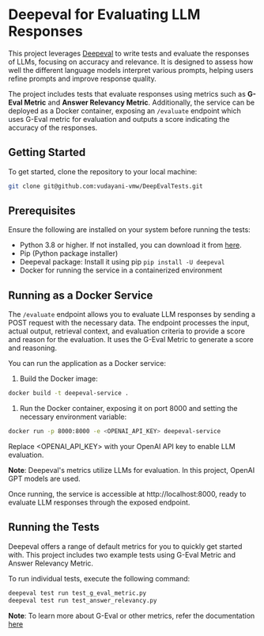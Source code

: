 # Deepeval for Evaluating LLM Responses

This project leverages [Deepeval](https://github.com/confident-ai/deepeval) to write tests and evaluate the responses of LLMs, focusing on accuracy and relevance. It is designed to assess how well the different language models interpret various prompts, helping users refine prompts and improve response quality.

The project includes tests that evaluate responses using metrics such as **G-Eval Metric** and **Answer Relevancy Metric**. Additionally, the service can be deployed as a Docker container, exposing an `/evaluate` endpoint which uses G-Eval metric for evaluation and outputs a score indicating the accuracy of the responses.

## Getting Started

To get started, clone the repository to your local machine:

```bash
git clone git@github.com:vudayani-vmw/DeepEvalTests.git
```

## Prerequisites

Ensure the following are installed on your system before running the tests:

- Python 3.8 or higher. If not installed, you can download it from [here](https://www.python.org/downloads/).
- Pip (Python package installer)
- Deepeval package: Install it using pip `pip install -U deepeval`
- Docker for running the service in a containerized environment

## Running as a Docker Service

The `/evaluate` endpoint allows you to evaluate LLM responses by sending a POST request with the necessary data. The endpoint processes the input, actual output, retrieval context, and evaluation criteria to provide a score and reason for the evaluation. It uses the G-Eval Metric to generate a score and reasoning.

You can run the application as a Docker service:

1. Build the Docker image:

```bash
docker build -t deepeval-service .
```

1. Run the Docker container, exposing it on port 8000 and setting the necessary environment variable:

```bash
docker run -p 8000:8000 -e <OPENAI_API_KEY> deepeval-service
```
Replace <OPENAI_API_KEY> with your OpenAI API key to enable LLM evaluation.

**Note**: Deepeval's metrics utilize LLMs for evaluation. In this project, OpenAI GPT models are used.

Once running, the service is accessible at http://localhost:8000, ready to evaluate LLM responses through the exposed endpoint.

## Running the Tests

Deepeval offers a range of default metrics for you to quickly get started with. This project includes two example tests using G-Eval Metric and Answer Relevancy Metric.

To run individual tests, execute the following command:

```bash
deepeval test run test_g_eval_metric.py
deepeval test run test_answer_relevancy.py
```

**Note**: To learn more about G-Eval or other metrics, refer the documentation [here](https://docs.confident-ai.com/docs/metrics-llm-evals)